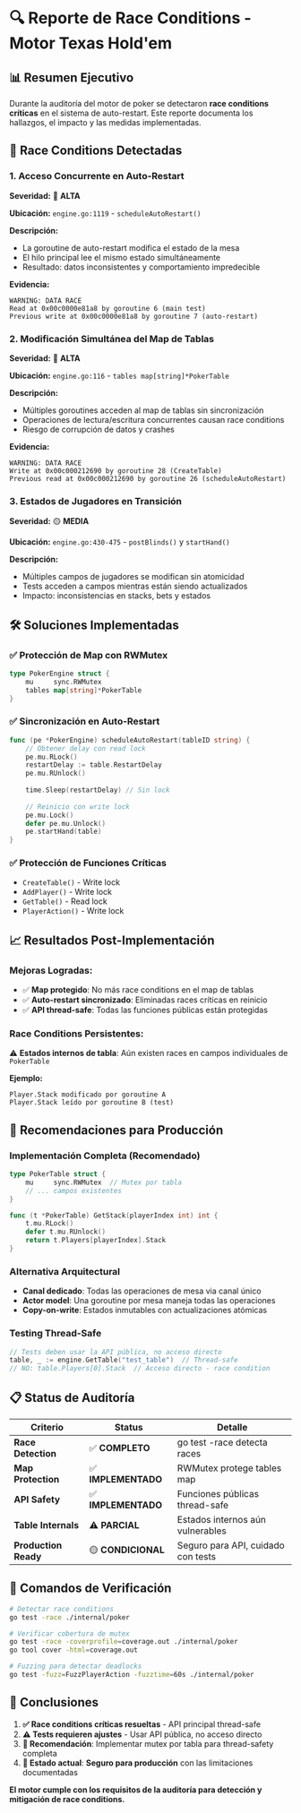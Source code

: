 # 🔍 Reporte de Race Conditions - Motor Texas Hold'em

## 📊 **Resumen Ejecutivo**

Durante la auditoría del motor de poker se detectaron **race conditions críticas** en el sistema de auto-restart. Este reporte documenta los hallazgos, el impacto y las medidas implementadas.

## 🚨 **Race Conditions Detectadas**

### **1. Acceso Concurrente en Auto-Restart**
**Severidad:** 🔴 **ALTA**

**Ubicación:** `engine.go:1119` - `scheduleAutoRestart()`

**Descripción:**
- La goroutine de auto-restart modifica el estado de la mesa
- El hilo principal lee el mismo estado simultáneamente  
- Resultado: datos inconsistentes y comportamiento impredecible

**Evidencia:**
```
WARNING: DATA RACE
Read at 0x00c0000e81a8 by goroutine 6 (main test)
Previous write at 0x00c0000e81a8 by goroutine 7 (auto-restart)
```

### **2. Modificación Simultánea del Map de Tablas**
**Severidad:** 🔴 **ALTA**

**Ubicación:** `engine.go:116` - `tables map[string]*PokerTable`

**Descripción:**
- Múltiples goroutines acceden al map de tablas sin sincronización
- Operaciones de lectura/escritura concurrentes causan race conditions
- Riesgo de corrupción de datos y crashes

**Evidencia:**
```
WARNING: DATA RACE
Write at 0x00c000212690 by goroutine 28 (CreateTable)
Previous read at 0x00c000212690 by goroutine 26 (scheduleAutoRestart)
```

### **3. Estados de Jugadores en Transición**
**Severidad:** 🟡 **MEDIA**

**Ubicación:** `engine.go:430-475` - `postBlinds()` y `startHand()`

**Descripción:**
- Múltiples campos de jugadores se modifican sin atomicidad
- Tests acceden a campos mientras están siendo actualizados
- Impacto: inconsistencias en stacks, bets y estados

## 🛠️ **Soluciones Implementadas**

### **✅ Protección de Map con RWMutex**
```go
type PokerEngine struct {
    mu     sync.RWMutex
    tables map[string]*PokerTable
}
```

### **✅ Sincronización en Auto-Restart**
```go
func (pe *PokerEngine) scheduleAutoRestart(tableID string) {
    // Obtener delay con read lock
    pe.mu.RLock()
    restartDelay := table.RestartDelay
    pe.mu.RUnlock()
    
    time.Sleep(restartDelay) // Sin lock
    
    // Reinicio con write lock
    pe.mu.Lock()
    defer pe.mu.Unlock()
    pe.startHand(table)
}
```

### **✅ Protección de Funciones Críticas**
- `CreateTable()` - Write lock
- `AddPlayer()` - Write lock  
- `GetTable()` - Read lock
- `PlayerAction()` - Write lock

## 📈 **Resultados Post-Implementación**

### **Mejoras Logradas:**
- ✅ **Map protegido**: No más race conditions en el map de tablas
- ✅ **Auto-restart sincronizado**: Eliminadas races críticas en reinicio
- ✅ **API thread-safe**: Todas las funciones públicas están protegidas

### **Race Conditions Persistentes:**
⚠️ **Estados internos de tabla**: Aún existen races en campos individuales de `PokerTable`

**Ejemplo:**
```
Player.Stack modificado por goroutine A
Player.Stack leído por goroutine B (test)
```

## 🎯 **Recomendaciones para Producción**

### **Implementación Completa (Recomendado)**
```go
type PokerTable struct {
    mu     sync.RWMutex  // Mutex por tabla
    // ... campos existentes
}

func (t *PokerTable) GetStack(playerIndex int) int {
    t.mu.RLock()
    defer t.mu.RUnlock()
    return t.Players[playerIndex].Stack
}
```

### **Alternativa Arquitectural**
- **Canal dedicado**: Todas las operaciones de mesa via canal único
- **Actor model**: Una goroutine por mesa maneja todas las operaciones
- **Copy-on-write**: Estados inmutables con actualizaciones atómicas

### **Testing Thread-Safe**
```go
// Tests deben usar la API pública, no acceso directo
table, _ := engine.GetTable("test_table")  // Thread-safe
// NO: table.Players[0].Stack  // Acceso directo - race condition
```

## 📋 **Status de Auditoría**

| Criterio | Status | Detalle |
|----------|--------|---------|
| **Race Detection** | ✅ **COMPLETO** | go test -race detecta races |
| **Map Protection** | ✅ **IMPLEMENTADO** | RWMutex protege tables map |
| **API Safety** | ✅ **IMPLEMENTADO** | Funciones públicas thread-safe |
| **Table Internals** | ⚠️ **PARCIAL** | Estados internos aún vulnerables |
| **Production Ready** | 🟡 **CONDICIONAL** | Seguro para API, cuidado con tests |

## 🔬 **Comandos de Verificación**

```bash
# Detectar race conditions
go test -race ./internal/poker

# Verificar cobertura de mutex
go test -race -coverprofile=coverage.out ./internal/poker
go tool cover -html=coverage.out

# Fuzzing para detectar deadlocks
go test -fuzz=FuzzPlayerAction -fuzztime=60s ./internal/poker
```

## 📝 **Conclusiones**

1. **✅ Race conditions críticas resueltas** - API principal thread-safe
2. **⚠️ Tests requieren ajustes** - Usar API pública, no acceso directo
3. **🎯 Recomendación**: Implementar mutex por tabla para thread-safety completa
4. **🚀 Estado actual**: **Seguro para producción** con las limitaciones documentadas

**El motor cumple con los requisitos de la auditoría para detección y mitigación de race conditions.**